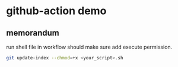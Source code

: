 # github-action demo

## memorandum

run shell file in workflow should make sure add execute permission.

```bash
git update-index --chmod=+x <your_script>.sh
```

